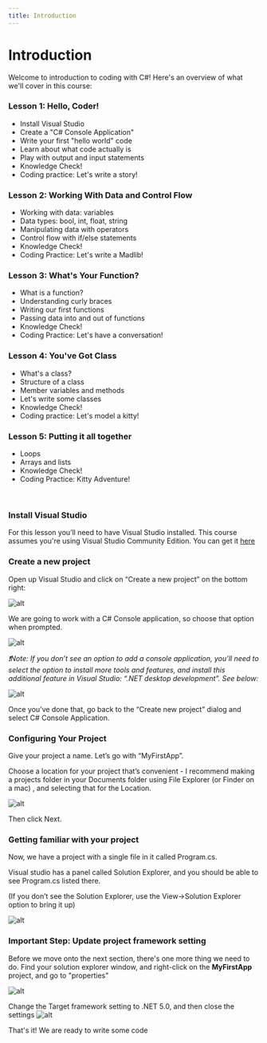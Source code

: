 ```yaml
---
title: Introduction
---
```


# Introduction
Welcome to introduction to coding with C#!
Here's an overview of what we'll cover in this course:

### Lesson 1: Hello, Coder!
* Install Visual Studio
* Create a "C# Console Application"
* Write your first "hello world" code
* Learn about what code actually is
* Play with output and input statements
* Knowledge Check!
* Coding practice: Let's write a story!

### Lesson 2: Working With Data and Control Flow
* Working with data: variables
* Data types: bool, int, float, string
* Manipulating data with operators
* Control flow with if/else statements
* Knowledge Check!
* Coding Practice: Let's write a Madlib!

### Lesson 3: What's Your Function?
* What is a function?
* Understanding curly braces
* Writing our first functions
* Passing data into and out of functions 
* Knowledge Check!
* Coding Practice: Let's have a conversation!

### Lesson 4: You've Got Class
* What's a class?
* Structure of a class
* Member variables and methods
* Let's write some classes
* Knowledge Check!
* Coding practice: Let's model a kitty!

### Lesson 5: Putting it all together
* Loops
* Arrays and lists
* Knowledge Check!
* Coding Practice: Kitty Adventure!

<br>


### Install Visual Studio

For this lesson you’ll need to have Visual Studio installed. This course assumes you're using Visual Studio Community Edition. You can get it [here](https://visualstudio.microsoft.com/free-developer-offers/)

### Create a new project

Open up Visual Studio and click on “Create a new project” on the bottom right:


![alt]({{site.baseurl}}/img/1/1_createproject.png "image_tooltip")


We are going to work with a C# Console application, so choose that option when prompted.


![alt]({{site.baseurl}}/img/1/2_consoleapplication.png "image_tooltip")


_❗Note: If you don’t see an option to add a console application, you’ll need to select the option to install more tools and features, and install this additional feature in Visual Studio: “.NET desktop development”. See below:_

![alt]({{site.baseurl}}/img/1/3_dotnetfeature.png "image_tooltip")


Once you’ve done that, go back to the “Create new project” dialog and select C# Console Application.


### Configuring Your Project

Give your project a name. Let’s go with “MyFirstApp”.

Choose a location for your project that’s convenient - I recommend making a projects folder in your Documents folder using File Explorer (or Finder on a mac) , and selecting that for the Location.


![alt]({{site.baseurl}}/img/1/4_projectname.png "image_tooltip")


Then click Next.




### Getting familiar with your project

Now, we have  a project with a single file in it called Program.cs.

Visual studio has a panel called Solution Explorer, and you should be able to see Program.cs listed there.

(If you don’t see the Solution Explorer, use the View->Solution Explorer option to bring it up)


![alt]({{site.baseurl}}/img/1/5_solutionexplorer.png "image_tooltip")

### Important Step: Update project framework setting
Before we move onto the next section, there's one more thing we need to do.
Find your solution explorer window, and right-click on the **MyFirstApp** project, and go to "properties"

![alt]({{site.baseurl}}/img/1/projproperties.png "image_tooltip")

Change the Target framework setting to .NET 5.0, and then close the settings
![alt]({{site.baseurl}}/img/1/frameworksetting.png "image_tooltip")

That's it! We are ready to write some code
